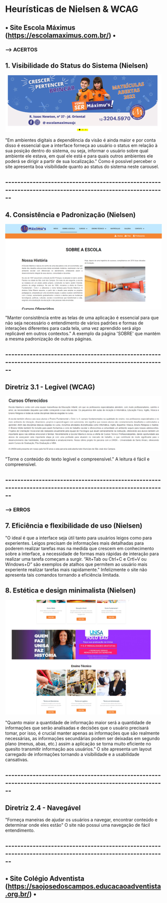 # Heurísticas de Nielsen & WCAG

## • Site Escola Máximus (https://escolamaximus.com.br/) •
### --> ACERTOS

## 1. Visibilidade do Status do Sistema (Nielsen)

<img src = "https://github.com/bruno-pisciotta281/bertoti/blob/main/IHC/images/Capturar.PNG">

<p> "Em ambientes digitais a dependência da visão é ainda maior e por conta disso é essencial que a interface forneça ao usuário o status em relação à sua posição dentro do sistema, ou seja, informar o usuário sobre qual ambiente ele estava, em qual ele está e para quais outros ambientes ele poderá se dirigir a partir de sua localização." Como é possível perceber o site apresenta boa visibilidade quanto ao status do sistema neste carousel. </p>

## --------------------------------------------------------------------------------------------------------

## 4. Consistência e Padronização (Nielsen)

<img src = "https://github.com/bruno-pisciotta281/bertoti/blob/main/IHC/images/Capturar2.PNG">

<p> "Manter consistência entre as telas de uma aplicação é essencial para que não seja necessário o entendimento de vários padrões e formas de interações diferentes para cada tela, uma vez aprendido será algo replicável em outros contextos." A exemplo da página 'SOBRE' que mantém a mesma padronização de outras páginas. </p>

## --------------------------------------------------------------------------------------------------------

## Diretriz 3.1 - Legível (WCAG)

<img src = "https://github.com/bruno-pisciotta281/bertoti/blob/main/IHC/images/Capturar3.PNG">

<p> "Torne o conteúdo do texto legível e compreensível." A leitura é fácil e compreensível. </p>

## --------------------------------------------------------------------------------------------------------

### --> ERROS

## 7. Eficiência e flexibilidade de uso (Nielsen)

<p> "O ideal é que a interface seja útil tanto para usuários leigos como para experientes. Leigos precisam de informações mais detalhadas para poderem realizar tarefas mas na medida que crescem em conhecimento sobre a interface, a necessidade de formas mais rápidas de interação para realizar uma tarefa começam a surgir. “Alt+Tab ou Ctrl+C e Crtl+V ou Windows+D” são exemplos de atalhos que permitem ao usuário mais experiente realizar tarefas mais rapidamente." Infelizmente o site não apresenta tais comandos tornando a eficiência limitada. </p>

## 8. Estética e design minimalista (Nielsen)

<img src = "https://github.com/bruno-pisciotta281/bertoti/blob/main/IHC/images/Capturar4.PNG">

<p> "Quanto maior a quantidade de informação maior será a quantidade de informações que serão analisadas e decisões que o usuário precisará tomar, por isso, é crucial manter apenas as informações que são realmente necessárias, as informações secundárias podem ser deixadas em segundo plano (menus, abas, etc.) assim a aplicação se torna muito eficiente no quesito transmitir informação aos usuários." O site apresenta um layout carregado de informações tornando a visibilidade e a usabilidade cansativas. </p>

## --------------------------------------------------------------------------------------------------------

## Diretriz 2.4 - Navegável

<p> "Forneça maneiras de ajudar os usuários a navegar, encontrar conteúdo e determinar onde eles estão" O site não possui uma navegação de fácil entendimento. </p>


## --------------------------------------------------------------------------------------------------------


## • Site Colégio Adventista (https://saojosedoscampos.educacaoadventista.org.br/) •
